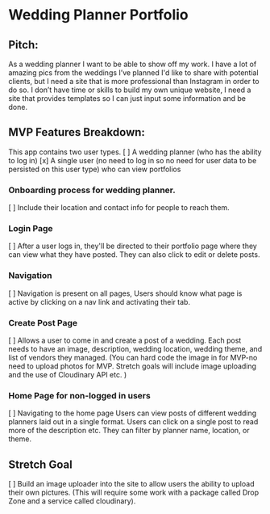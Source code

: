 # Wedding Planner Portfolio

## Pitch: 
As a wedding planner I want to be able to show off my work. I have a lot of amazing pics from the weddings I’ve planned I'd like to share with potential clients, but I need a site that is more professional than Instagram in order to do so. I don’t have time or skills to build my own unique website, I need a site that provides templates so I can just input some information and be done. 

## MVP Features Breakdown:

This app contains two user types. 
[ ] A wedding planner (who has the ability to log in)
[x] A single user (no need to log in so no need for user data to be persisted on this user type) who can view portfolios

### Onboarding process for wedding planner. 
[ ] Include their location and contact info for people to reach them. 

### Login Page
[ ] After a user logs in, they'll be directed to their portfolio page where they can view what they have posted. They can also click to edit or delete posts. 

### Navigation
[ ] Navigation is present on all pages, Users should know what page is active by clicking on a nav link and activating their tab.

### Create Post Page
[ ] Allows a user to come in and create a post of a wedding. Each post needs to have an image, description, wedding location, wedding theme, and list of vendors they managed.  (You can hard code the image in for MVP-no need to upload photos for MVP. Stretch goals will include image uploading and the use of Cloudinary API etc. )

### Home Page for non-logged in users
[ ] Navigating to the home page Users can view posts of different wedding planners laid out in a single format. Users can click on a single post to read more of the description etc. They can filter by planner name, location, or theme. 

## Stretch Goal
[ ] Build an image uploader into the site to allow users the ability to upload their own pictures. (This will require some work with a package called Drop Zone and a service called cloudinary).
